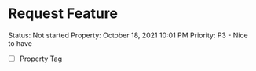 # Request Feature

Status: Not started
Property: October 18, 2021 10:01 PM
Priority: P3 - Nice to have

- [ ]  Property Tag